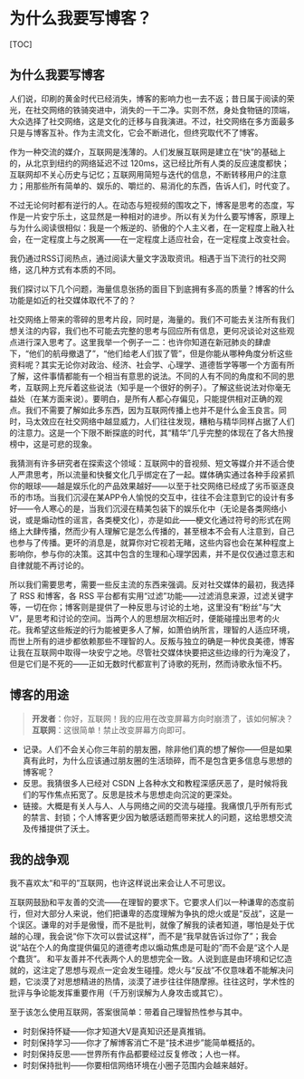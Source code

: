 # 为什么我要写博客？

[TOC]

## 为什么我要写博客

人们说，印刷的黄金时代已经消失，博客的影响力也一去不返；昔日属于阅读的荣光，在社交网络的铁骑突进中，消失的一干二净。实则不然，身处食物链的顶端，大众选择了社交网络，这是文化的迁移与自我演进。不过，社交网络在多方面最多只是与博客互补。作为主流文化，它会不断进化，但终究取代不了博客。

作为一种交流的媒介，互联网是浅薄的。人们发展互联网是建立在“快”的基础上的，从北京到纽约的网络延迟不过 120ms，这已经比所有人类的反应速度都快；互联网却不关心历史与记忆；互联网用简短与迭代的信息，不断转移用户的注意力；用那些所有简单的、娱乐的、嚼烂的、易消化的东西，告诉人们，时代变了。

不过无论何时都有逆行的人。在动态与短视频的围攻之下，博客是思考的态度，写作是一片安宁乐土，这显然是一种相对的进步。所以有关为什么要写博客，原理上与为什么阅读很相似：我是一个叛逆的、骄傲的个人主义者，在一定程度上融入社会，在一定程度上与之脱离——在一定程度上适应社会，在一定程度上改变社会。

我仍通过RSS订阅热点，通过阅读大量文字汲取资讯。相遇于当下流行的社交网络，这几种方式有本质的不同。

我们探讨以下几个问题，海量信息张扬的面目下到底拥有多高的质量？博客的什么功能是如近的社交媒体取代不了的？

社交网络上带来的零碎的思考片段，同时是，海量的。我们不可能去关注所有我们想关注的内容，我们也不可能去完整的思考与回应所有信息，更何况谈论对这些观点进行深入思考了。这里我举一个例子一二：也许你知道在新冠肺炎的肆虐下，“他们的航母撤退了”，“他们给老人们拔了管”，但是你能从哪种角度分析这些资料呢？其实无论你对政治、经济、社会学、心理学、道德哲学等哪一个方面有所了解，这件事情都能有一个相当有意思的说法。不同的人有不同的角度和不同的思考，互联网上充斥着这些说法（知乎是一个很好的例子）。了解这些说法对你毫无益处（在某方面来说）。要明白，是所有人都心存偏见，只能提供相对正确的观点。我们不需要了解如此多东西，因为互联网传播上也并不是什么金玉良言。同时，马太效应在社交网络中越显威力，人们往往发现，糟粕与精华同样占据了人们的注意力。这是一个下限不断探底的时代，其“精华”几乎完整的体现在了各大热搜榜中，这是可悲的现象。

我猜测有许多研究者在探索这个领域：互联网中的音视频、短文等媒介并不适合使人严肃思考，所以流量和快餐文化几乎绑定在了一起。媒体确实通过各种手段紧抓你的眼球——越是娱乐化的产品效果越好——以至于社交网络已经成了劣币驱逐良币的市场。当我们沉浸在某APP令人愉悦的交互中，往往不会注意到它的设计有多好——令人寒心的是，当我们沉浸在精美包装下的娱乐化中（无论是各类网络小说，或是煽动性的谣言，各类梗文化），亦是如此——梗文化通过符号的形式在网络上大肆传播，然而少有人理解它是怎么传播的，甚至根本不会有人注意到，自己也参与了传播。更坏的消息是，就算你对它视若无睹，这些内容也会在某种程度上影响你，参与你的决策。这其中包含的生理和心理学因素，并不是仅仅通过意志和自律就能不再讨论的。

所以我们需要思考，需要一些反主流的东西来强调。反对社交媒体的最初，我选择了 RSS 和博客，各 RSS 平台都有实用“过滤”功能——过滤消息来源，过滤关键字等，一切在你；博客则是提供了一种反思与讨论的土地，这里没有“粉丝”与“大V”，是思考和讨论的空间。当两个人的思想层次相近时，便能碰撞出思考的火花。我希望这些叛逆的行为能被更多人了解，如萧伯纳所言，理智的人适应环境，而世上所有的进步都依赖那些不理智的人。反叛与独立的确是一种优良美德，博客让我在互联网中取得一块安宁之地。尽管社交媒体快要把这些边缘的行为淹没了，但是它们是不死的——正如无数时代都宣判了诗歌的死刑，然而诗歌<Spark maxDelay="1050" :color="['#FFE55D','#FFA45D','#FFC45D']">永恒不朽。</Spark>

## 博客的用途

> **开发者**：你好，互联网！我的应用在改变屏幕方向时崩溃了，该如何解决？<br>
> **互联网**：这很简单！禁止改变屏幕方向即可。

- 记录。人们不会关心你三年前的朋友圈，除非他们真的想了解你——但是如果真有此时，为什么应该通过朋友圈的生活琐碎，而不是包含更多信息与思想的博客呢？
- 反思。我猜很多人已经对 CSDN 上各种水文和教程深感厌恶了，是时候将我们的写作焦点拓宽了。反思是技术与思想走向沉淀的更深处。
- 链接。大概是有关人与人、人与网络之间的交流与碰撞。我痛恨几乎所有形式的禁言、封锁；个人博客更少因为敏感话题而带来扰人的问题，这给思想交流及传播提供了沃土。

## 我的战争观

我不喜欢太“和平的”互联网，也许这样说出来会让人不可思议。

互联网鼓励和平友善的交流——在理智的要求下。它要求人们以一种谦卑的态度前行，但对大部分人来说，他们把谦卑的态度理解为争执的熄火或是“反战”，这是一个误区。谦卑的对手是傲慢，而不是批判，就像了解我的读者知道，哪怕是处于优越的心理，我会说“你下次可以尝试这样”，而不是“我早就告诉过你了”；我会说“站在个人的角度提供偏见的道德考虑以煽动焦虑是可耻的”而不会是“这个人是个蠢货”。 和平友善并不代表两个人的思想完全一致。人说到底是由环境和记忆造就的，这注定了思想与观点一定会发生碰撞。熄火与“反战”不仅意味着不能解决问题，它淡漠了对思想精进的热情，淡漠了进步往往伴随摩擦。往往这时，学术性的批评与争论能发挥重要作用（千万别误解为人身攻击或其它）。

至于该怎么使用互联网，答案很简单：带着自己理智热性参与其中。

- 时刻保持怀疑——你才知道大V是真知识还是真推销。
- 时刻保持学习——你才了解博客消亡不是“技术进步”能简单概括的。
- 时刻保持反思——世界所有作品都要经过反复修改；人也一样。
- 时刻保持批判——你要相信网络环境在小圈子范围内会越来越好。

